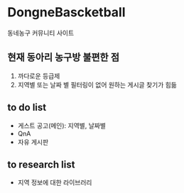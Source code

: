 # DongneBascketball
동네농구 커뮤니티 사이트

## 현재 동아리 농구방 불편한 점
1. 까다로운 등급제
2. 지역별 또는 날짜 별 필터링이 없어 원하는 게시글 찾기가 힘듦

## to do list
- 게스트 공고(메인): 지역별, 날짜별
- QnA
- 자유 게시판

## to research list
- 지역 정보에 대한 라이브러리
